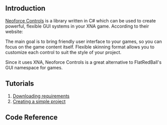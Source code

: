 ## Introduction

[Neoforce Controls](http://www.tomshane.cz/neoforce/Home/tabid/38/Default.aspx) is a library written in C# which can be used to create powerful, flexible GUI systems in your XNA game. According to their website:

The main goal is to bring friendly user interface to your games, so you can focus on the game content itself. Flexible skinning format allows you to customize each control to suit the style of your project.

Since it uses XNA, Neoforce Controls is a great alternative to FlatRedBall's GUI namespace for games.

## Tutorials

1.  [Downloading requirements](/frb/docs/index.php?title=Neoforce:Tutorials:Downloading_requirements "Neoforce:Tutorials:Downloading requirements")
2.  [Creating a simple project](/frb/docs/index.php?title=Neoforce:Tutorials:Creating_a_simple_project "Neoforce:Tutorials:Creating a simple project")

## Code Reference

